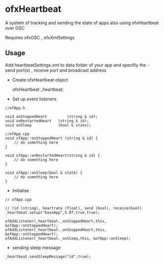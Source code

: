 
ofxHeartbeat
============

A system of tracking and sending the state of apps also using ofxHeartbeat over OSC 

Requires ofxOSC , ofxXmlSettings

Usage
-----

Add heartbeatSettings.xml to data folder of your app and specifiy the - send port(s) , receive port and broadcast address



* Create ofxHeartbeat object

	ofxHeartbeat _heartbeat;

* Set up event listeners

```
//ofApp.h

void onStoppedHeart 		(string & id);
void onRestartedHeart 	(string & id);
void onSleep 			(bool & state);

//ofApp.cpp
void ofApp::onStoppedHeart (string & id) {
	// do something here
}

void ofApp::onRestartedHeart(string & id) {
	// do something here
}

void ofApp::onSleep(bool & state) {
	// do something here
}

```	


* Initialise

```
// ofApp.cpp

// (id (string), heartrate (float), send (bool), receive(bool)
_heartbeat.setup("baseApp",5.0f,true,true);

ofAddListener(_heartbeat._onStoppedHeart,this, &ofApp::onStoppedHeart);
ofAddListener(_heartbeat._onStoppedHeart,this, &ofApp::onStoppedHeart);
ofAddListener(_heartbeat._onSleep,this, &ofApp::onSleep);
```



* sending sleep message

```
_heartbeat.sendSleepMessage("id",true);
```



